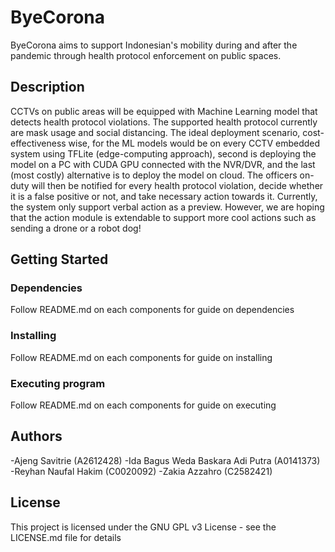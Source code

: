 # ByeCorona

ByeCorona aims to support Indonesian's mobility during and after the pandemic through health protocol enforcement on public spaces.

## Description

CCTVs on public areas will be equipped with Machine Learning model that detects health protocol violations. The supported health protocol currently are mask usage and social distancing. The ideal deployment scenario, cost-effectiveness wise, for the ML models would be on every CCTV embedded system using TFLite (edge-computing approach), second is deploying the model on a PC with CUDA GPU connected with the NVR/DVR, and the last (most costly) alternative is to deploy the model on cloud. The officers on-duty will then be notified for every health protocol violation, decide whether it is a false positive or not, and take necessary action towards it. Currently, the system only support verbal action as a preview. However, we are hoping that the action module is extendable to support more cool actions such as sending a drone or a robot dog!

## Getting Started

### Dependencies
Follow README.md on each components for guide on dependencies

### Installing
Follow README.md on each components for guide on installing

### Executing program
Follow README.md on each components for guide on executing

## Authors
-Ajeng Savitrie (A2612428) 
-Ida Bagus Weda Baskara Adi Putra (A0141373)
-Reyhan Naufal Hakim (C0020092) 
-Zakia Azzahro (C2582421)

## License
This project is licensed under the GNU GPL v3 License - see the LICENSE.md file for details
